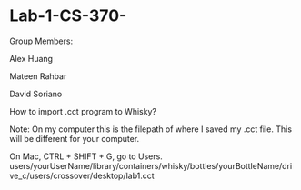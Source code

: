 # Lab-1-CS-370-

Group Members:

Alex Huang

Mateen Rahbar

David Soriano

How to import .cct program to Whisky? 

Note: On my computer this is the filepath of where I saved my .cct file. This will be different for your computer. 

On Mac, CTRL + SHIFT + G, go to Users.  
users/yourUserName/library/containers/whisky/bottles/yourBottleName/drive_c/users/crossover/desktop/lab1.cct


